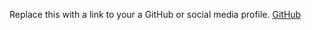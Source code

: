 Replace this with a link to your a GitHub or social media profile.
[GitHub](https://github.com/vncjokr)
